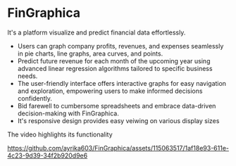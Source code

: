 # FinGraphica
It's a platform visualize and predict financial data effortlessly.
- Users can graph company profits, revenues, and expenses seamlessly in pie charts, line graphs, area curves, and points.
- Predict future revenue for each month of the upcoming year using advanced linear regression algorithms tailored to specific business needs.
- The user-friendly interface offers interactive graphs for easy navigation and exploration, empowering users to make informed decisions confidently.
- Bid farewell to cumbersome spreadsheets and embrace data-driven decision-making with FinGraphica.
- It's responsive design provides easy veiwing on various display sizes

The video highlights its functionality

https://github.com/ayrika603/FinGraphica/assets/115063517/1af18e93-611e-4c23-9d39-34f2b920d9e6

